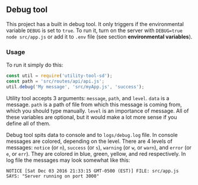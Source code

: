 ## Debug tool
This project has a built in debug tool. It only triggers if the environmental variable `DEBUG` is set to `true`. To run it, turn on the server with `DEBUG=true node src/app.js` or add it to `.env` file (see section **environmental variables**).

### Usage
To run it simply do this:
```JavaScript
const util = require('utility-tool-sd');
const path = 'src/routes/api/api.js';
util.debug('My message', 'src/myApp.js', 'success');
```

Utility tool accepts 3 arguments: `message`, `path`, and `level`. `data` is a message. `path` is a path of file from which this message is coming from, which you should type manually. `level` is an importance of message. All of these variables are optional, but it would make a lot more sense if you define all of them.

Debug tool spits data to console and to `logs/debug.log` file. In console messages are colored, depending on the level. There are 4 levels of messages: `notice` (or `n`), `success` (or `s`), `warning` (or `w`, or `warn`), and `error` (or `e`, or `err`). They are colored in blue, green, yellow, and red respectively. In log file the messages may look somewhat like this:

`NOTICE [Sat Dec 03 2016 21:33:15 GMT-0500 (EST)] FILE: src/app.js SAYS: "Server running on port 3000" `

